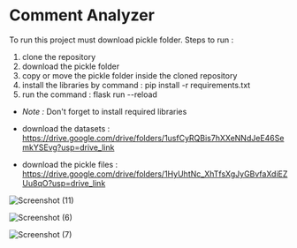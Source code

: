 # Comment Analyzer
To run this project must download pickle folder.
Steps to run :
1. clone the repository
2. download the pickle folder
3. copy or move the pickle folder inside the cloned repository
4. install the libraries by command : pip install -r requirements.txt
5. run the command : flask run --reload
* *Note :* Don't forget to install required libraries

* download the datasets : https://drive.google.com/drive/folders/1usfCyRQBis7hXXeNNdJeE46SemkYSEvg?usp=drive_link
* download the pickle files : https://drive.google.com/drive/folders/1HyUhtNc_XhTfsXgJyGBvfaXdiEZUu8qO?usp=drive_link


![Screenshot (11)](https://github.com/user-attachments/assets/a2810c45-0152-4abd-84aa-df9ec8bef2f4)

![Screenshot (6)](https://github.com/user-attachments/assets/ea35f5bc-4b18-42d1-a198-e889d6adc8ff)


![Screenshot (7)](https://github.com/user-attachments/assets/6ef3a6a6-146a-46b5-b73e-cef084e344f6)
